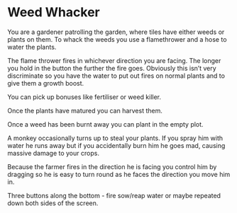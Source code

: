 # Weed Whacker

You are a gardener patrolling the garden, where tiles have either weeds or plants on them. To whack the weeds you use a flamethrower and a hose to water the plants.

The flame thrower fires in whichever direction you are facing. The longer you hold in the button the further the fire goes. Obviously this isn’t very discriminate so you have the water to put out fires on normal plants and to give them a growth boost.

You can pick up bonuses like fertiliser or weed killer.

Once the plants have matured you can harvest them.

Once a weed has been burnt away you can plant in the empty plot.

A monkey occasionally turns up to steal your plants. If you spray him with water he runs away but if you accidentally burn him he goes mad, causing massive damage to your crops.

Because the farmer fires in the direction he is facing you control him by dragging so he is easy to turn round as he faces the direction you move him in.

Three buttons along the bottom - fire sow/reap water or maybe repeated down both sides of the screen.
